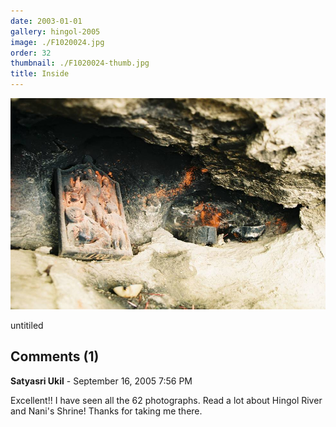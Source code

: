 ```yaml
---
date: 2003-01-01
gallery: hingol-2005
image: ./F1020024.jpg
order: 32
thumbnail: ./F1020024-thumb.jpg
title: Inside
---
```


![Inside](./F1020024.jpg)

untitiled

<div id="comments">

## Comments (1)

<div id="comment">

**Satyasri Ukil** - September 16, 2005  7:56 PM

Excellent!!
I have seen all the 62 photographs.
Read a lot about Hingol River and Nani's Shrine!
Thanks for taking me there.

</div>

</div>